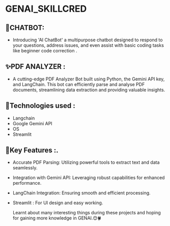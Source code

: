 # GENAI_SKILLCRED

## 💫CHATBOT:
- Introducing 'AI ChatBot' a multipurpose chatbot designed to respond to your questions, address issues, and even assist with basic coding tasks like beginner code correction .

## ✨PDF ANALYZER :
-  A cutting-edge PDF Analyzer Bot built using Python, the Gemini API key, and LangChain. This bot can efficiently parse and analyse PDF documents, streamlining data extraction and providing valuable insights.

## 📌Technologies used : 
- Langchain
- Google Gemini API
- OS
- Streamlit

## 📍Key Features :.
- Accurate PDF Parsing: Utilizing powerful tools to extract text and data seamlessly.
- Integration with Gemini API: Leveraging robust capabilities for enhanced performance.
- LangChain Integration: Ensuring smooth and efficient processing.
- Streamlit : For UI design and easy working.

  Learnt about many interesting things during these projects and hoping for gaining more knowledge in GENAI.😊🍀
